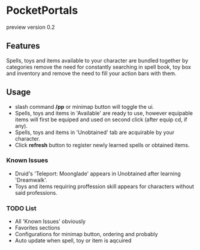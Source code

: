 # PocketPortals
preview version 0.2

## Features
Spells, toys and items available to your character are bundled together by categories remove the need for constantly searching in spell book, toy box and inventory and remove the need to fill your action bars with them.

## Usage
* slash command **/pp** or minimap button will toggle the ui.
* Spells, toys and items in 'Available' are ready to use, however equipable items will first be equiped and used on second click (after equip cd, if any).
* Spells, toys and items in 'Unobtained' tab are acquirable by your character.
* Click **refresh** button to register newly learned spells or obtained items.

### Known Issues
* Druid's 'Teleport: Moonglade' appears in Unobtained after learning 'Dreamwalk'.
* Toys and items requiring proffession skill appears for characters without said professions.

### TODO List
* All 'Known Issues' obviously
* Favorites sections
* Configurations for minimap button, ordering and probably
* Auto update when spell, toy or item is aqcuired
